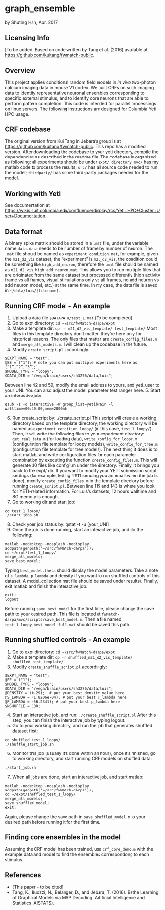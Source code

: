 graph_ensemble
==============

by Shuting Han, Apr. 2017

Licensing Info
--------------
[To be added]
Based on code written by Tang et al. (2016) available at https://github.com/kuitang/fwmatch-public.

Overview
--------
This project applies conditional random field models in _in vivo_ two-photon calcium imaging data in mouse V1 cortex. We built CRFs on such imaging data to identify representative neuronal ensembles corresponding to specific external stimulus, and to identify core neurons that are able to perform pattern completion.
This code is intended for parallel processings on linux servers. The following instructions are designed for Columbia Yeti HPC usage.

## CRF codebase
The original version from Kui Tang in Jebara’s group is at https://github.com/kuitang/fwmatch-public. This repo has a modified version. After downloading the codebase to your yeti directory, compile the dependencies as described in the readme file.
The codebase is organized as following: all experiments should be under `expt/ directory`; `mvc/` has my matlab code to process the results; `src/` has all source code needed to run the model; `thirdparty/` has some third-party packages needed for the model.

## Working with Yeti
See documentation at https://wikis.cuit.columbia.edu/confluence/display/rcs/Yeti+HPC+Cluster+User+Documentation. 

## Data format
A binary spike matrix should be stored in a `.mat` file, under the variable name `data`. `data` needs to be number of frame by number of neuron. The `.mat` file should be named as `experiment_condition.mat`, for example, given the `m21_d2_vis` dataset, the “experiment” is `m21_d2_vis`, the condition could be something like `high_add_neuron`, therefore the `.mat` file should be named as `m21_d2_vis_high_add_neuron.mat`. This allows you to run multiple files that are originated from the same dataset but processed differently (high activity frame vs all frames, visual stimulations only vs all frames, no add neuron vs add neuron model, etc.) at the same time. In my case, the data file is saved in `~/data/luis/[filename]`.

## Running CRF model - An example
1. Upload a data file `$DATAPATH/test_1.mat` [To be completed]
2. Go to expt directory: `cd ~/src/fwMatch-darpa/expt`
3. Make a template dir: `cp -r m21_d2_vis_template/ test_template/`
Most files in this template directory don’t matter; they’re here only for historical reasons. The only files that matter are `create_config_files.m` and `merge_all_models.m`. I will clean up the codebase in the future.
4. Modify `create_script.pl` accordingly:
```
$EXPT_NAME = "test";
@EE = ("1"); # note you can put multiple experiments here as (“1”,”2”,”3”);`
$MODEL_TYPE = "loopy";
$DATA_DIR = "/vega/brain/users/sh3276/data/luis";
```
Between line 42 and 59, modify the email address to yours, and yeti_user to your UNI. You can also adjust the model parameter test ranges here.
5. Start an interactive job:
```
qsub -I -q interactive -W group_list=yetibrain -l walltime=00:30:00,mem=2000mb
```
6. Run create_script by: ./create_script.pl
This script will create a working directory based on the template directory; the working directory will be named as `experiment_condition_loopy/` (in this case, `test_1_loopy/`). Then, it will write the following files to your experiment directory: `get_real_data.m` (for loading data), `write_config_for_loopy.m` (configuration file template for loopy models), `write_config_for_tree.m` (configuration file template for tree models). The next thing it does is to start matlab, and write configuration files for each parameter combination by executing the function `create_config_files.m`. This will generate 30 files like config1.m under the directory. Finally, it brings you back to the expt/ dir.
If you want to modify your YETI submission script settings (for example, letting YETI sending you an email when the job is done), modify `create_config_files.m` in the template directory before running `create_script.pl`. Between line 115 and 143 is where you look for YETI-related information. For Luis’s datasets, 12 hours walltime and 8G memory is enough.
7. Go to working dir and start job:
```
cd test_1_loopy/
./start_jobs.sh
```
8. Check your job status by: qstat -t -u [your_UNI]
9. Once the job is done running, start an interactive job, and do the following:
```
matlab -nodesktop -nosplash -nodisplay
addpath(genpath(‘~/src/fwMatch-darpa’));
cd ~/expt/test_1_loopy/
merge_all_models;
save_best_model;
```
Typing `best_model.theta` should display the model parameters. Take a note of `s_lambda`, `p_lambda` and density if you want to run shuffled controls of this dataset.
A model_collection.mat file should be saved under results/.
Finally, exit matlab and finish the interactive job:
```
exit;
logout
```
Before running `save_best_model` for the first time, please change the save path to your desired path. This file is located at `fwMatch-darpa/mvc/scripts/save_best_model.m`. Then a file named `test_1_loopy_best_model_full.mat` should be saved this path. 

## Running shuffled controls - An example
1. Go to expt directory: `cd ~/src/fwMatch-darpa/expt`
2. Make a template dir: `cp -r shuffled_m21_d2_vis_template/ shuffled_test_template/`
3. Modify `create_shuffle_script.pl` accordingly:
```
$EXPT_NAME = "test";
@EE = ("1");
$MODEL_TYPE = "loopy";
$DATA_DIR = "/vega/brain/users/sh3276/data/luis";
@DENSITY = (0.29);  # put your best density value here
@S_LAMBDA = (1.8206e-04); # put your best s_lambda here
@P_LAMBDA = (56.2341); # put your best p_lambda here
$NSHUFFLE = 100;
```
4. Start an interactive job, and run: `./create_shuffle_script.pl`
After this step, you can finish the interactive job by typing logout.
5. Go to your working directory, and run the job that generates shuffled dataset first:
```
cd shuffled_test_1_loopy/
./shuffle_start_job.sh
```
6. Monitor this job (usually it’s done within an hour), once it’s finished, go to working directory, and start running CRF models on shuffled data:
```
./start_job.sh
```
7. When all jobs are done, start an interactive job, and start matlab:
```
matlab -nodesktop -nosplash -nodisplay
addpath(genpath(‘~/src/fwMatch-darpa’));
cd ~/expt/shuffled_test_1_loopy/
merge_all_models;
save_shuffled_model;
exit;
```
Again, please change the save path in `save_shuffled_model.m` to your desired path before running it for the first time.

## Finding core ensembles in the model
Assuming the CRF model has been trained, use `crf_core_demo.m` with the example data and model to find the ensembles correspondong to each stimulus.

## References
* [This paper - to be cited]
* Tang, K., Ruozzi, N., Belanger, D., and Jebara, T. (2016). Bethe Learning of Graphical Models via MAP Decoding. Artificial Intelligence and Statistics (AISTATS).
